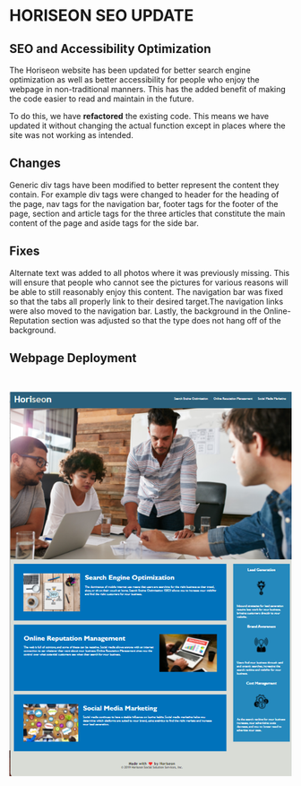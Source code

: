 # HORISEON SEO UPDATE

## SEO and Accessibility Optimization

The Horiseon website has been updated for better search engine optimization as well as better accessibility for people who enjoy the webpage in non-traditional manners. This has the added benefit of making the code easier to read and maintain in the future. 

To do this, we have **refactored** the existing code. This means we have updated it without changing the actual function except in places where the site was not working as intended. 

## Changes 

Generic div tags have been modified to better represent the content they contain. For example div tags were changed to header for the heading of the page, nav tags for the navigation bar, footer tags for the footer of the page, section and article tags for the three articles that constitute the main content of the page and aside tags for the side bar. 

## Fixes 

Alternate text was added to all photos where it was previously missing. This will ensure that people who cannot see the pictures for various reasons will be able to still reasonably enjoy this content. The navigation bar was fixed so that the tabs all properly link to their desired target.The navigation links were also moved to the navigation bar. Lastly, the background in the Online-Reputation section was adjusted so that the type does not hang off of the background. 


## Webpage Deployment

<br>

![website](https://github.com/Will-Neal/Horiseon-Semantic-HTML-Update-WWN/blob/main/assets/images/horiseon-page-mockup.png?raw=true)


